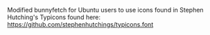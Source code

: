 Modified bunnyfetch for Ubuntu users to use icons found in Stephen Hutching's Typicons found here: https://github.com/stephenhutchings/typicons.font
